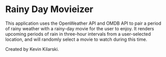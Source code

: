 # Rainy Day Movieizer

This application uses the OpenWeather API and OMDB API to pair a period of rainy weather with a rainy-day movie for the user to enjoy. It renders upcoming periods of rain in three-hour intervals from a user-selected location, and will randomly select a movie to watch during this time.

Created by Kevin Kilarski.

